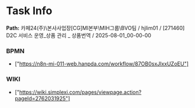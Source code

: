 # Task Info

**Path:** 카페24(주)\본사사업장\[CG]MI본부\MIH그룹\BVO팀 / hjlim01 / [271460] D2C 서비스 운영_상품 관리 _ 상품번역 / 2025-08-01_00-00-00

### BPMN
- ["https://n8n-mi-011-web.hanpda.com/workflow/87OB0sxJlxxUZoEU"]

### WIKI
- ["https://wiki.simplexi.com/pages/viewpage.action?pageId=2762031925"]

